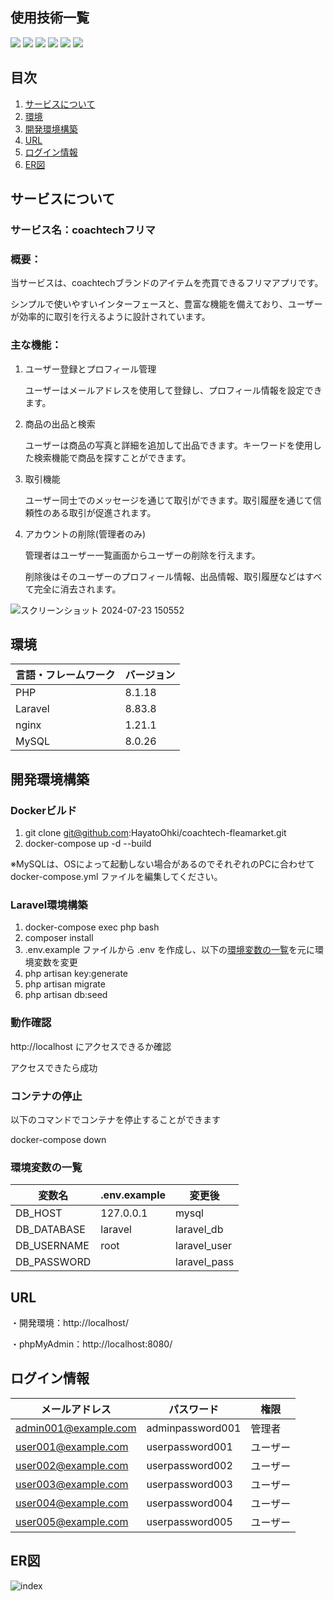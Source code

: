 <div id="top"></div>

## 使用技術一覧

<p style="display: inline">
  <!-- フロントエンドのフレームワーク一覧 -->
  
  <!-- フロントエンドの言語一覧 -->
  <img src="https://img.shields.io/badge/-Javascript-F7DF1E.svg?logo=javascript&style=plastic">
  <!-- バックエンドのフレームワーク一覧 -->
  <img src="https://img.shields.io/badge/-Laravel-E74430.svg?logo=laravel&style=plastic">
  <!-- バックエンドの言語一覧 -->
  <img src="https://img.shields.io/badge/-Php-777BB4.svg?logo=php&style=plastic">
  <!-- ミドルウェア一覧 -->
  <img src="https://img.shields.io/badge/-Nginx-269539.svg?logo=nginx&style=plastic">
  <img src="https://img.shields.io/badge/-Mysql-4479A1.svg?logo=mysql&style=plastic">
  <!-- インフラ一覧 -->
  <img src="https://img.shields.io/badge/-Docker-1488C6.svg?logo=docker&style=plastic">
</p>

## 目次

1. [サービスについて](#サービスについて)
2. [環境](#環境)
3. [開発環境構築](#開発環境構築)
4. [URL](#URL)
5. [ログイン情報](#ログイン情報)
6. [ER図](#ER図)

## サービスについて

<!-- プロジェクトの概要を記載 -->
### サービス名：coachtechフリマ
### 概要：

当サービスは、coachtechブランドのアイテムを売買できるフリマアプリです。

シンプルで使いやすいインターフェースと、豊富な機能を備えており、ユーザーが効率的に取引を行えるように設計されています。

### 主な機能：
1. ユーザー登録とプロフィール管理

    ユーザーはメールアドレスを使用して登録し、プロフィール情報を設定できます。

2. 商品の出品と検索

    ユーザーは商品の写真と詳細を追加して出品できます。キーワードを使用した検索機能で商品を探すことができます。

3. 取引機能

    ユーザー同士でのメッセージを通じて取引ができます。取引履歴を通じて信頼性のある取引が促進されます。

4. アカウントの削除(管理者のみ)

    管理者はユーザー一覧画面からユーザーの削除を行えます。

    削除後はそのユーザーのプロフィール情報、出品情報、取引履歴などはすべて完全に消去されます。


![スクリーンショット 2024-07-23 150552](https://github.com/user-attachments/assets/7fc76049-67fc-49d9-84ea-5cbd01c921ac)

## 環境

<!-- 言語、フレームワーク、ミドルウェア、インフラの一覧とバージョンを記載 -->

| 言語・フレームワーク    | バージョン  |
| --------------------- | ---------- |
| PHP                   | 8.1.18     |
| Laravel               | 8.83.8     |
| nginx                 | 1.21.1     |
| MySQL                 | 8.0.26     |

## 開発環境構築

<!-- コンテナの作成方法、パッケージのインストール方法など、開発環境構築に必要な情報を記載 -->

### Dockerビルド
1. git clone git@github.com:HayatoOhki/coachtech-fleamarket.git
2. docker-compose up -d --build

※MySQLは、OSによって起動しない場合があるのでそれぞれのPCに合わせて docker-compose.yml ファイルを編集してください。


### Laravel環境構築
1. docker-compose exec php bash
2. composer install
3. .env.example ファイルから .env を作成し、以下の[環境変数の一覧](#環境変数の一覧)を元に環境変数を変更
4. php artisan key:generate
5. php artisan migrate
6. php artisan db:seed

### 動作確認
http://localhost にアクセスできるか確認

アクセスできたら成功

### コンテナの停止

以下のコマンドでコンテナを停止することができます

docker-compose down

### 環境変数の一覧

| 変数名                  | .env.example                       | 変更後                                   |
| ---------------------- | ---------------------------------- | ---------------------------------------- |
| DB_HOST                | 127.0.0.1                          | mysql                                    |
| DB_DATABASE            | laravel                            | laravel_db                               |
| DB_USERNAME            | root                               | laravel_user                             |
| DB_PASSWORD            |                                    | laravel_pass                             |

## URL
・開発環境：http://localhost/

・phpMyAdmin：http://localhost:8080/

## ログイン情報
| メールアドレス           | パスワード                         | 権限                                      |
| ---------------------- | ---------------------------------- | ---------------------------------------- |
| admin001@example.com   | adminpassword001                   | 管理者                                    |
| user001@example.com    | userpassword001                    | ユーザー                                  |
| user002@example.com    | userpassword002                    | ユーザー                                  |
| user003@example.com    | userpassword003                    | ユーザー                                  |
| user004@example.com    | userpassword004                    | ユーザー                                  |
| user005@example.com    | userpassword005                    | ユーザー                                  |

## ER図
![index](https://github.com/user-attachments/assets/fd5cfe92-d605-44de-a458-45b1e8954f99)
